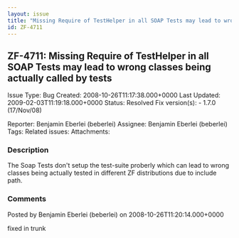 ```yaml
---
layout: issue
title: "Missing Require of TestHelper in all SOAP Tests may lead to wrong classes being actually called by tests"
id: ZF-4711
---
```


ZF-4711: Missing Require of TestHelper in all SOAP Tests may lead to wrong classes being actually called by tests
-----------------------------------------------------------------------------------------------------------------

 Issue Type: Bug Created: 2008-10-26T11:17:38.000+0000 Last Updated: 2009-02-03T11:19:18.000+0000 Status: Resolved Fix version(s): - 1.7.0 (17/Nov/08)
 
 Reporter:  Benjamin Eberlei (beberlei)  Assignee:  Benjamin Eberlei (beberlei)  Tags: 
 Related issues: 
 Attachments: 
### Description

The Soap Tests don't setup the test-suite proberly which can lead to wrong classes being actually tested in different ZF distributions due to include path.

 

 

### Comments

Posted by Benjamin Eberlei (beberlei) on 2008-10-26T11:20:14.000+0000

fixed in trunk

 

 